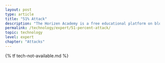 ```yaml
---
layout: post
type: article
title: "51% Attack"
description: "The Horizen Academy is a free educational platform on blockchain technology, cryptocurrency, and privacy. This chapter is is not available yet. We add content frequently, sign up for our newsletter for notifications when it's released."
permalink: /technology/expert/51-percent-attack/
topic: technology
level: expert
chapter: "Attacks"
---
```


{% tf tech-not-available.md %}
